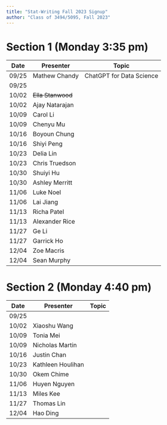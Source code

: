```yaml
---
title: "Stat-Writing Fall 2023 Signup"
author: "Class of 3494/5095, Fall 2023"
--- 
```




# Section 1 (Monday 3:35 pm)

 Date  |  Presenter          | Topic
------ | ------------------- | ------
09/25  | Mathew Chandy       | ChatGPT for Data Science
09/25  |                     | 
10/02  | ~~Ella Stanwood~~  | 
10/02  | Ajay Natarajan      | 
10/09  | Carol Li            | 
10/09  | Chenyu Mu           | 
10/16  | Boyoun Chung        | 
10/16  | Shiyi Peng          | 
10/23  |  Delia Lin          | 
10/23  |  Chris Truedson     | 
10/30  |     Shuiyi Hu       | 
10/30  | Ashley Merritt      | 
11/06  | Luke Noel           | 
11/06  |    Lai Jiang        | 
11/13  | Richa Patel         | 
11/13  | Alexander Rice      | 
11/27  |    Ge Li            | 
11/27  | Garrick Ho          | 
12/04  |  Zoe Macris         | 
12/04  |    Sean Murphy      | 

# Section 2 (Monday 4:40 pm)

 Date  |  Presenter          | Topic
------ | ------------------- | ------
09/25  |                     | 
10/02  |  Xiaoshu Wang       | 
10/09  | Tonia Mei           | 
10/09  | Nicholas Martin | 
10/16  |  Justin Chan        | 
10/23  | Kathleen Houlihan   | 
10/30  | Okem Chime          | 
11/06  |  Huyen Nguyen       | 
11/13  |  Miles Kee          | 
11/27  | Thomas Lin          | 
12/04  |      Hao Ding       | 
